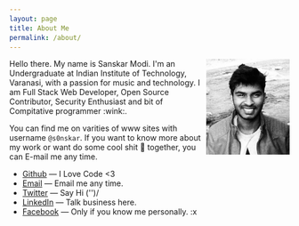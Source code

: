 ```yaml
---
layout: page
title: About Me
permalink: /about/
---
```


<img src="/assets/img/s0nskar.jpg" class="profile-picture" width="150" align="right">
Hello there. My name is Sanskar Modi. I'm an Undergraduate at Indian Institute of Technology, Varanasi, with a passion for music and technology. I am Full Stack Web Developer, Open Source Contributor, Security Enthusiast and bit of Compitative programmer :wink:.

You can find me on varities of www sites with username `@s0nskar`. If you want to know more about my work or want do some cool shit :poop: together, you can E-mail me any time.

+ <a href="https://github.com/s0nskar">Github</a> &mdash; I Love Code <3
+ <a href="mailto:sanskarmodi97@gmail.com">Email</a> &mdash; Email me any time.
+ <a href="https://twitter.com/s0nskar">Twitter</a> &mdash; Say Hi  ('')/
+ <a href="https://www.linkedin.com/in/s0nskar/">LinkedIn</a> &mdash; Talk business here.
+ <a href="https://facebook.com/s0nskar">Facebook</a> &mdash; Only if you know me personally. :x
